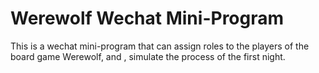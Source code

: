 # Werewolf Wechat Mini-Program

This is a wechat mini-program that can assign roles to the players of the board game Werewolf, and , simulate the process of the first night.